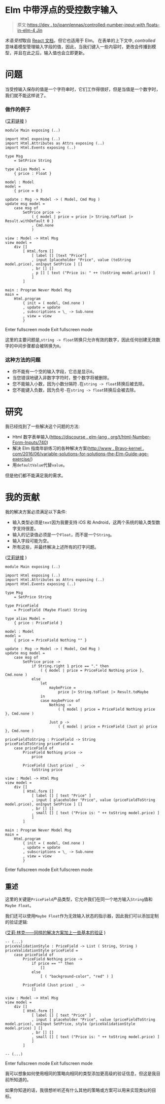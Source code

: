 # Elm 中带浮点的受控数字输入

> 原文:[https://dev . to/joannlennas/controlled-number-input-with floats-in-elm-4 Jin](https://dev.to/joanllenas/controlled-number-input-with-floats-in-elm-4jin)

术语*受控*取自 [React 文档](https://reactjs.org/docs/forms.html#controlled-components)，但它也适用于 Elm。
在表单的上下文中, *controlled* 意味着模型管理输入字段的值，因此，当我们键入一些内容时，更改会传播到模型，并且在此之后，输入值也会立即更新。

# 问题

当受控输入保存的值是一个字符串时，它们工作得很好，但是当值是一个数字时，我们就不能这样说了。

### 做作的例子

([艾莉链接](https://ellie-app.com/NXLv3NJZWma1) )

```
module Main exposing (..)

import Html exposing (..)
import Html.Attributes as Attrs exposing (..)
import Html.Events exposing (..)

type Msg
    = SetPrice String

type alias Model =
    { price : Float }

model : Model
model =
    { price = 0 }

update : Msg -> Model -> ( Model, Cmd Msg )
update msg model =
    case msg of
        SetPrice price ->
            ( { model | price = price |> String.toFloat |> Result.withDefault 0 }
            , Cmd.none 
            )

view : Model -> Html Msg
view model =
    div []
        [ Html.form [] 
            [ label [] [text "Price"]
            , input [placeholder "Price", value (toString model.price), onInput SetPrice ] []
            , br [] []
            , p [] [ text ("Price is: " ++ (toString model.price)) ]
            ]
        ]

main : Program Never Model Msg
main =
    Html.program
        { init = ( model, Cmd.none )
        , update = update
        , subscriptions = \_ -> Sub.none
        , view = view
        } 
```

Enter fullscreen mode Exit fullscreen mode

这里的主要问题是,`string -> float`转换只允许有效的数字，因此任何创建无效数字的中间步骤都会被转换为`0`。

### 这种方法的问题

*   你不能有一个空的输入字段，它总是显示`0`。
*   当您错误地键入非数字字符时，整个数字将被删除。
*   您不能输入小数，因为小数分隔符`.`在`string -> float`转换后被去除。
*   您不能键入负数，因为负号`-`在`string -> float`转换后会被去除。

# 研究

我已经找到了一些解决这个问题的方法:

*   Html 数字表单输入([https://discourse . elm-lang . org/t/html-Number-Form-Inputs/740](https://discourse.elm-lang.org/t/html-number-form-inputs/740))
*   解决 Elm 指南年龄练习的各种解决方案([http://www . Bravo-kernel . com/2016/06/variable-solutions-for-solutions-the-Elm-Guide-age-exercise/](http://www.bravo-kernel.com/2016/06/various-solutions-for-solving-the-elm-guide-age-exercise/))
*   用`defaultValue`代替`value`。

但是他们都不能满足我的需求。

# 我的贡献

我的解决方案必须满足以下条件:

*   输入类型必须是`text`因为我要支持 iOS 和 Android，这两个系统的输入类型数字支持很差。
*   输入的记录值必须是一个`Float`，而不是一个`String`。
*   输入字段可能为空。
*   所有这些，并最终解决上述所有的打字问题。

([艾莉链接](https://ellie-app.com/P59jnfvv7wa1) )

```
module Main exposing (..)

import Html exposing (..)
import Html.Attributes as Attrs exposing (..)
import Html.Events exposing (..)

type Msg
    = SetPrice String

type PriceField
    = PriceField (Maybe Float) String

type alias Model =
    { price : PriceField }

model : Model
model =
    { price = PriceField Nothing "" }

update : Msg -> Model -> ( Model, Cmd Msg )
update msg model =
    case msg of
        SetPrice price ->
            if String.right 1 price == "." then
                ( { model | price = PriceField Nothing price }, Cmd.none )
            else
                let
                    maybePrice =
                        price |> String.toFloat |> Result.toMaybe
                in
                case maybePrice of
                    Nothing ->
                        ( { model | price = PriceField Nothing price }, Cmd.none )

                    Just p ->
                        ( { model | price = PriceField (Just p) price }, Cmd.none )

priceFieldToString : PriceField -> String
priceFieldToString priceField =
    case priceField of
        PriceField Nothing price ->
            price

        PriceField (Just price) _ ->
            toString price

view : Model -> Html Msg
view model =
    div []
        [ Html.form []
            [ label [] [ text "Price" ]
            , input [ placeholder "Price", value (priceFieldToString model.price), onInput SetPrice ] []
            , br [] []
            , small [] [ text ("Price is: " ++ toString model.price) ]
            ]
        ]

main : Program Never Model Msg
main =
    Html.program
        { init = ( model, Cmd.none )
        , update = update
        , subscriptions = \_ -> Sub.none
        , view = view
        } 
```

Enter fullscreen mode Exit fullscreen mode

## 重述

这里的关键是`PriceField`产品类型，它允许我们在同一个地方输入`String`值和`Maybe Float`。

我们还可以使用`Maybe Float`作为无效输入状态的指示器，因此我们可以添加定制的验证逻辑:

([艾莉·林克——同样的解决方案加上一些基本的验证](https://ellie-app.com/P8wPHrWZz8a1) )

```
-- (...)
priceValidationStyle : PriceField -> List ( String, String )
priceValidationStyle priceField =
    case priceField of
        PriceField Nothing price ->
            if price == "" then
                []
            else
                [ ( "background-color", "red" ) ]

        PriceField (Just price) _ ->
            []

view : Model -> Html Msg
view model =
    div []
        [ Html.form []
            [ label [] [ text "Price" ]
            , input [ placeholder "Price", value (priceFieldToString model.price), onInput SetPrice, style (priceValidationStyle model.price) ] []
            , br [] []
            , small [] [ text ("Price is: " ++ toString model.price) ]
            ]
        ]

-- (...) 
```

Enter fullscreen mode Exit fullscreen mode

我可以想象如何使用相同的策略向相同的类型添加更高级的验证信息，但这是我目前所知道的。

如果你知道的话，我很想听听还有什么其他的策略或方案可以用来实现类似的目标。